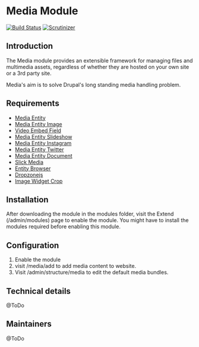 # Media Module

[![Build Status](https://travis-ci.org/drupal-media/media.svg?branch=8.x-1.x)](https://travis-ci.org/drupal-media/media) [![Scrutinizer](https://scrutinizer-ci.com/g/drupal-media/media/badges/quality-score.png?b=8.x-1.x)](https://scrutinizer-ci.com/g/drupal-media/media/?branch=8.x-1.x)

## Introduction

The Media module provides an extensible framework for managing files and multimedia assets, regardless of whether they are hosted on your own site or a 3rd party site.

Media's aim is to solve Drupal's long standing media handling problem.

## Requirements

* [Media Entity](https://www.drupal.org/project/media_entity)
* [Media Entity Image](https://www.drupal.org/project/media_entity_image)
* [Video Embed Field](https://www.drupal.org/project/video_embed_field)
* [Media Entity Slideshow](https://www.drupal.org/project/media_entity_slideshow)
* [Media Entity Instagram](https://www.drupal.org/project/media_entity_instagram)
* [Media Entity Twitter](https://www.drupal.org/project/media_entity_twitter)
* [Media Entity Document](https://www.drupal.org/project/media_entity_document)
* [Slick Media](https://www.drupal.org/project/slick_media)
* [Entity Browser](https://www.drupal.org/project/entity_browser)
* [Dropzonejs](https://www.drupal.org/project/dropzonejs)
* [Image Widget Crop](https://www.drupal.org/project/image_widget_crop)

## Installation

After downloading the module in the modules folder, visit the Extend (/admin/modules) page to enable the module. You might have to install the modules required before enabling this module.

## Configuration

1. Enable the module
2. visit /media/add to add media content to website.
3. Visit /admin/structure/media to edit the default media bundles.

## Technical details

@ToDo

## Maintainers

@ToDo

